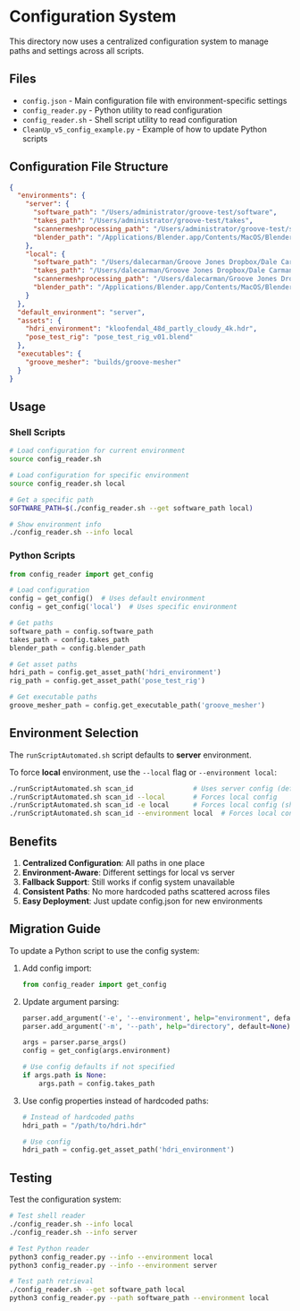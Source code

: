 # Configuration System

This directory now uses a centralized configuration system to manage paths and settings across all scripts.

## Files

- `config.json` - Main configuration file with environment-specific settings
- `config_reader.py` - Python utility to read configuration 
- `config_reader.sh` - Shell script utility to read configuration
- `CleanUp_v5_config_example.py` - Example of how to update Python scripts

## Configuration File Structure

```json
{
  "environments": {
    "server": {
      "software_path": "/Users/administrator/groove-test/software",
      "takes_path": "/Users/administrator/groove-test/takes",
      "scannermeshprocessing_path": "/Users/administrator/groove-test/software/scannermeshprocessing-2023",
      "blender_path": "/Applications/Blender.app/Contents/MacOS/Blender"
    },
    "local": {
      "software_path": "/Users/dalecarman/Groove Jones Dropbox/Dale Carman/Projects/dev/scanner2025/software",
      "takes_path": "/Users/dalecarman/Groove Jones Dropbox/Dale Carman/Projects/dev/scanner2025/takes",
      "scannermeshprocessing_path": "/Users/dalecarman/Groove Jones Dropbox/Dale Carman/Projects/dev/scanner2025/software/scannermeshprocessing-2023",
      "blender_path": "/Applications/Blender.app/Contents/MacOS/Blender"
    }
  },
  "default_environment": "server",
  "assets": {
    "hdri_environment": "kloofendal_48d_partly_cloudy_4k.hdr",
    "pose_test_rig": "pose_test_rig_v01.blend"
  },
  "executables": {
    "groove_mesher": "builds/groove-mesher"
  }
}
```

## Usage

### Shell Scripts

```bash
# Load configuration for current environment
source config_reader.sh

# Load configuration for specific environment
source config_reader.sh local

# Get a specific path
SOFTWARE_PATH=$(./config_reader.sh --get software_path local)

# Show environment info
./config_reader.sh --info local
```

### Python Scripts

```python
from config_reader import get_config

# Load configuration
config = get_config()  # Uses default environment
config = get_config('local')  # Uses specific environment

# Get paths
software_path = config.software_path
takes_path = config.takes_path
blender_path = config.blender_path

# Get asset paths
hdri_path = config.get_asset_path('hdri_environment')
rig_path = config.get_asset_path('pose_test_rig')

# Get executable paths
groove_mesher_path = config.get_executable_path('groove_mesher')
```

## Environment Selection

The `runScriptAutomated.sh` script defaults to **server** environment.

To force **local** environment, use the `--local` flag or `--environment local`:

```bash
./runScriptAutomated.sh scan_id               # Uses server config (default)
./runScriptAutomated.sh scan_id --local       # Forces local config  
./runScriptAutomated.sh scan_id -e local      # Forces local config (short form)
./runScriptAutomated.sh scan_id --environment local  # Forces local config (long form)
```

## Benefits

1. **Centralized Configuration**: All paths in one place
2. **Environment-Aware**: Different settings for local vs server
3. **Fallback Support**: Still works if config system unavailable
4. **Consistent Paths**: No more hardcoded paths scattered across files
5. **Easy Deployment**: Just update config.json for new environments

## Migration Guide

To update a Python script to use the config system:

1. Add config import:
   ```python
   from config_reader import get_config
   ```

2. Update argument parsing:
   ```python
   parser.add_argument('-e', '--environment', help="environment", default=None)
   parser.add_argument('-m', '--path', help="directory", default=None)
   
   args = parser.parse_args()
   config = get_config(args.environment)
   
   # Use config defaults if not specified
   if args.path is None:
       args.path = config.takes_path
   ```

3. Use config properties instead of hardcoded paths:
   ```python
   # Instead of hardcoded paths
   hdri_path = "/path/to/hdri.hdr"
   
   # Use config
   hdri_path = config.get_asset_path('hdri_environment')
   ```

## Testing

Test the configuration system:

```bash
# Test shell reader
./config_reader.sh --info local
./config_reader.sh --info server

# Test Python reader  
python3 config_reader.py --info --environment local
python3 config_reader.py --info --environment server

# Test path retrieval
./config_reader.sh --get software_path local
python3 config_reader.py --path software_path --environment local
``` 